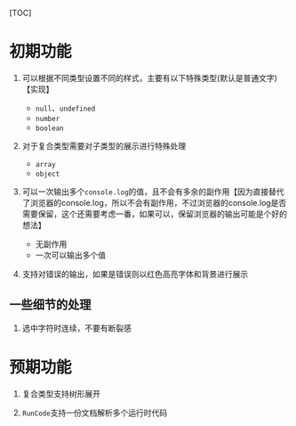 [TOC]

# 初期功能
1. 可以根据不同类型设置不同的样式，主要有以下特殊类型(默认是普通文字)【实现】
    - `null`、`undefined`
    - `number`
    - `boolean`

2. 对于复合类型需要对子类型的展示进行特殊处理
    - `array`
    - `object`
    
3. 可以一次输出多个`console.log`的值，且不会有多余的副作用【因为直接替代了浏览器的console.log，所以不会有副作用，不过浏览器的console.log是否需要保留，这个还需要考虑一番，如果可以，保留浏览器的输出可能是个好的想法】
    - 无副作用
    - 一次可以输出多个值
    
4. 支持对错误的输出，如果是错误则以红色高亮字体和背景进行展示

## 一些细节的处理
1. 选中字符时连续，不要有断裂感

# 预期功能
1. 复合类型支持树形展开

2. `RunCode`支持一份文档解析多个运行时代码